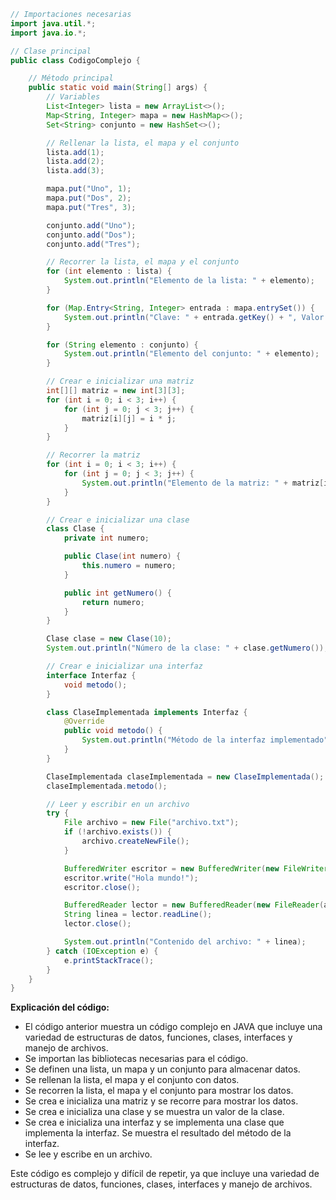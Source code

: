 ```java
// Importaciones necesarias
import java.util.*;
import java.io.*;

// Clase principal
public class CodigoComplejo {

    // Método principal
    public static void main(String[] args) {
        // Variables
        List<Integer> lista = new ArrayList<>();
        Map<String, Integer> mapa = new HashMap<>();
        Set<String> conjunto = new HashSet<>();

        // Rellenar la lista, el mapa y el conjunto
        lista.add(1);
        lista.add(2);
        lista.add(3);

        mapa.put("Uno", 1);
        mapa.put("Dos", 2);
        mapa.put("Tres", 3);

        conjunto.add("Uno");
        conjunto.add("Dos");
        conjunto.add("Tres");

        // Recorrer la lista, el mapa y el conjunto
        for (int elemento : lista) {
            System.out.println("Elemento de la lista: " + elemento);
        }

        for (Map.Entry<String, Integer> entrada : mapa.entrySet()) {
            System.out.println("Clave: " + entrada.getKey() + ", Valor: " + entrada.getValue());
        }

        for (String elemento : conjunto) {
            System.out.println("Elemento del conjunto: " + elemento);
        }

        // Crear e inicializar una matriz
        int[][] matriz = new int[3][3];
        for (int i = 0; i < 3; i++) {
            for (int j = 0; j < 3; j++) {
                matriz[i][j] = i * j;
            }
        }

        // Recorrer la matriz
        for (int i = 0; i < 3; i++) {
            for (int j = 0; j < 3; j++) {
                System.out.println("Elemento de la matriz: " + matriz[i][j]);
            }
        }

        // Crear e inicializar una clase
        class Clase {
            private int numero;

            public Clase(int numero) {
                this.numero = numero;
            }

            public int getNumero() {
                return numero;
            }
        }

        Clase clase = new Clase(10);
        System.out.println("Número de la clase: " + clase.getNumero());

        // Crear e inicializar una interfaz
        interface Interfaz {
            void metodo();
        }

        class ClaseImplementada implements Interfaz {
            @Override
            public void metodo() {
                System.out.println("Método de la interfaz implementado");
            }
        }

        ClaseImplementada claseImplementada = new ClaseImplementada();
        claseImplementada.metodo();

        // Leer y escribir en un archivo
        try {
            File archivo = new File("archivo.txt");
            if (!archivo.exists()) {
                archivo.createNewFile();
            }

            BufferedWriter escritor = new BufferedWriter(new FileWriter(archivo));
            escritor.write("Hola mundo!");
            escritor.close();

            BufferedReader lector = new BufferedReader(new FileReader(archivo));
            String linea = lector.readLine();
            lector.close();

            System.out.println("Contenido del archivo: " + linea);
        } catch (IOException e) {
            e.printStackTrace();
        }
    }
}
```

**Explicación del código:**

* El código anterior muestra un código complejo en JAVA que incluye una variedad de estructuras de datos, funciones, clases, interfaces y manejo de archivos.
* Se importan las bibliotecas necesarias para el código.
* Se definen una lista, un mapa y un conjunto para almacenar datos.
* Se rellenan la lista, el mapa y el conjunto con datos.
* Se recorren la lista, el mapa y el conjunto para mostrar los datos.
* Se crea e inicializa una matriz y se recorre para mostrar los datos.
* Se crea e inicializa una clase y se muestra un valor de la clase.
* Se crea e inicializa una interfaz y se implementa una clase que implementa la interfaz. Se muestra el resultado del método de la interfaz.
* Se lee y escribe en un archivo.

Este código es complejo y difícil de repetir, ya que incluye una variedad de estructuras de datos, funciones, clases, interfaces y manejo de archivos.